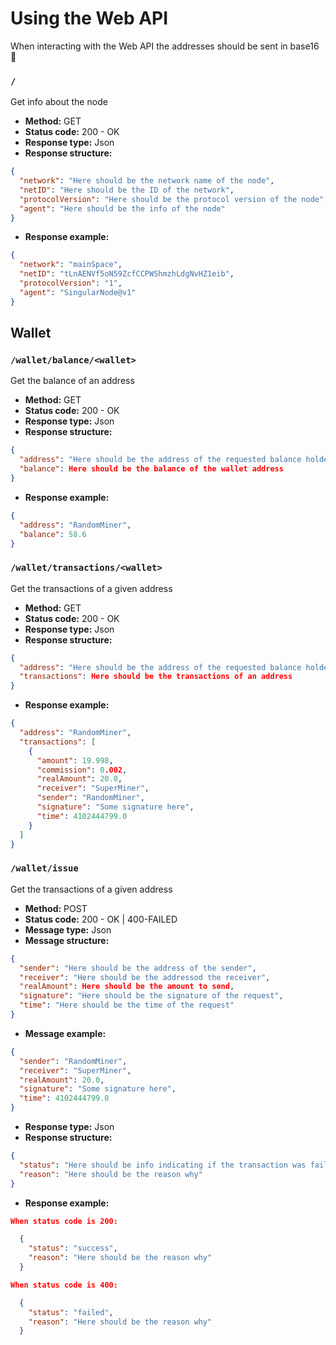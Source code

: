 # Using the Web API
When interacting with the Web API the addresses should be sent in base16 🙏
### <a name="webAPIMain"></a>`/`
Get info about the node
- **Method:** GET
- **Status code:** 200 - OK
- **Response type:** Json
- **Response structure:** 
```json
{
  "network": "Here should be the network name of the node", 
  "netID": "Here should be the ID of the network",
  "protocolVersion": "Here should be the protocol version of the node", 
  "agent": "Here should be the info of the node"
}
```
- **Response example:**
```json
{ 
  "network": "mainSpace", 
  "netID": "tLnAENVf5oN59ZcfCCPWShmzhLdgNvHZ1eib",
  "protocolVersion": "1",
  "agent": "SingularNode@v1"
}
```

## <a name="webAPIWallet"></a>Wallet
### <a name="webAPIBalance"></a>`/wallet/balance/<wallet>`
Get the balance of an address
- **Method:** GET
- **Status code:** 200 - OK
- **Response type:** Json
- **Response structure:** 
```json
{
  "address": "Here should be the address of the requested balance holder", 
  "balance": Here should be the balance of the wallet address
}
```
- **Response example:**
```json
{
  "address": "RandomMiner", 
  "balance": 58.6
}
```

### <a name="webAPITransactions"></a>`/wallet/transactions/<wallet>`
Get the transactions of a given address
- **Method:** GET
- **Status code:** 200 - OK
- **Response type:** Json
- **Response structure:** 
```json
{
  "address": "Here should be the address of the requested balance holder", 
  "transactions": Here should be the transactions of an address
}
```
- **Response example:**
```json
{
  "address": "RandomMiner", 
  "transactions": [
    {
      "amount": 19.998, 
      "commission": 0.002, 
      "realAmount": 20.0, 
      "receiver": "SuperMiner", 
      "sender": "RandomMiner", 
      "signature": "Some signature here", 
      "time": 4102444799.0
    }
  ]
}
```

### <a name="webAPIIssue"></a>`/wallet/issue`
Get the transactions of a given address
- **Method:** POST
- **Status code:** 200 - OK | 400-FAILED
- **Message type:** Json
- **Message structure:**
```json
{
  "sender": "Here should be the address of the sender", 
  "receiver": "Here should be the addressod the receiver",
  "realAmount": Here should be the amount to send,
  "signature": "Here should be the signature of the request",
  "time": "Here should be the time of the request"
}
```
- **Message example:**
```json
{
  "sender": "RandomMiner", 
  "receiver": "SuperMiner",
  "realAmount": 20.0,
  "signature": "Some signature here",
  "time": 4102444799.0
}
```
- **Response type:** Json
- **Response structure:** 
```json
{
  "status": "Here should be info indicating if the transaction was failed or successful", 
  "reason": "Here should be the reason why"
}
```
- **Response example:** 
```json
When status code is 200:

  {
    "status": "success", 
    "reason": "Here should be the reason why"
  }

When status code is 400:

  {
    "status": "failed", 
    "reason": "Here should be the reason why"
  }
```
